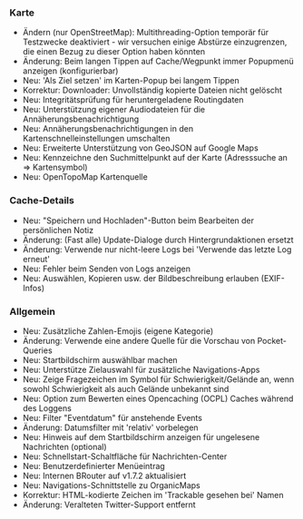 ### Karte
- Ändern (nur OpenStreetMap): Multithreading-Option temporär für Testzwecke deaktiviert - wir versuchen einige Abstürze einzugrenzen, die einen Bezug zu dieser Option haben könnten
- Änderung: Beim langen Tippen auf Cache/Wegpunkt immer Popupmenü anzeigen (konfigurierbar)
- Neu: 'Als Ziel setzen' im Karten-Popup bei langem Tippen
- Korrektur: Downloader: Unvollständig kopierte Dateien nicht gelöscht
- Neu: Integritätsprüfung für heruntergeladene Routingdaten
- Neu: Unterstützung eigener Audiodateien für die Annäherungsbenachrichtigung
- Neu: Annäherungsbenachrichtigungen in den Kartenschnelleinstellungen umschalten
- Neu: Erweiterte Unterstützung von GeoJSON auf Google Maps
- Neu: Kennzeichne den Suchmittelpunkt auf der Karte (Adresssuche an => Kartensymbol)
- Neu: OpenTopoMap Kartenquelle

### Cache-Details
- Neu: "Speichern und Hochladen"-Button beim Bearbeiten der persönlichen Notiz
- Änderung: (Fast alle) Update-Dialoge durch Hintergrundaktionen ersetzt
- Änderung: Verwende nur nicht-leere Logs bei 'Verwende das letzte Log erneut'
- Neu: Fehler beim Senden von Logs anzeigen
- Neu: Auswählen, Kopieren usw. der Bildbeschreibung erlauben (EXIF-Infos)

### Allgemein
- Neu: Zusätzliche Zahlen-Emojis (eigene Kategorie)
- Änderung: Verwende eine andere Quelle für die Vorschau von Pocket-Queries
- Neu: Startbildschirm auswählbar machen
- Neu: Unterstütze Zielauswahl für zusätzliche Navigations-Apps
- Neu: Zeige Fragezeichen im Symbol für Schwierigkeit/Gelände an, wenn sowohl Schwierigkeit als auch Gelände unbekannt sind
- Neu: Option zum Bewerten eines Opencaching (OCPL) Caches während des Loggens
- Neu: Filter "Eventdatum" für anstehende Events
- Änderung: Datumsfilter mit 'relativ' vorbelegen
- Neu: Hinweis auf dem Startbildschirm anzeigen für ungelesene Nachrichten (optional)
- Neu: Schnellstart-Schaltfläche für Nachrichten-Center
- Neu: Benutzerdefinierter Menüeintrag
- Neu: Internen BRouter auf v1.7.2 aktualisiert
- Neu: Navigations-Schnittstelle zu OrganicMaps
- Korrektur: HTML-kodierte Zeichen im 'Trackable gesehen bei' Namen
- Änderung: Veralteten Twitter-Support entfernt
